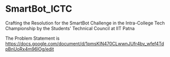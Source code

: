 # SmartBot_ICTC
Crafting the Resolution for the SmartBot Challenge in the Intra-College Tech Championship by the Students' Technical Council at IIT Patna

The Problem Statement is https://docs.google.com/document/d/1pmsKIN470CLwwnJUfr4bv_wfef4TdpBnUoRx4m96lOg/edit
